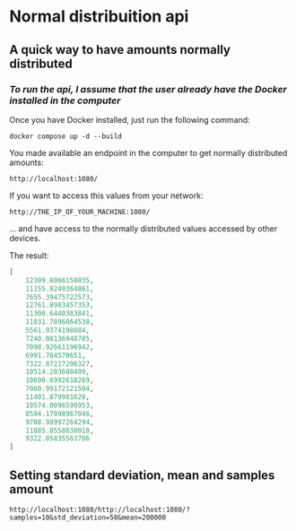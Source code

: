 # Normal distribuition api

## A quick way to have amounts normally distributed

### *To run the api, I assume that the user already have the Docker installed in the computer*

Once you have Docker installed, just run the following command:

```
docker compose up -d --build
```

You made available an endpoint in the computer to get normally distributed amounts:
```
http://localhost:1080/
```
If you want to access this values from your network:
```
http://THE_IP_OF_YOUR_MACHINE:1080/
```
... and have access to the normally distributed values accessed by other devices.

The result:
```json
[
    12309.8066158035,
    11155.8249364861,
    7655.39475722573,
    12761.8983457353,
    11300.6440383841,
    11831.7896864538,
    5561.9374198884,
    7240.08136948785,
    7098.92661196942,
    6991.784570651,
    7322.87217206327,
    10514.203688409,
    10690.6992618269,
    7060.99172121504,
    11401.879981628,
    10574.0096590953,
    8594.17098967046,
    9708.98997264294,
    11885.8558038018,
    9322.05835563786
]
```

## Setting standard deviation, mean and samples amount

```
http://localhost:1080/http://localhost:1080/?samples=10&std_deviation=50&mean=200000
```
